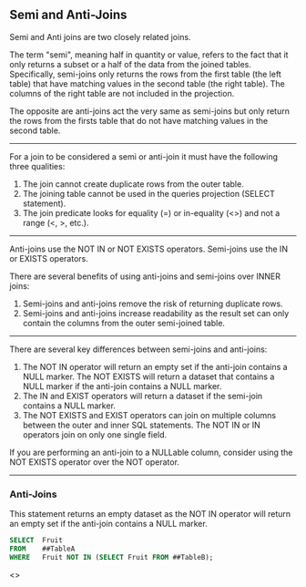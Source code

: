 ## Semi and Anti-Joins

Semi and Anti joins are two closely related joins.

The term "semi", meaning half in quantity or value, refers to the fact that it only returns a subset or a half of the data from the joined tables. Specifically, semi-joins only returns the rows from the first table (the left table) that have matching values in the second table (the right table). The columns of the right table are not included in the projection.

The opposite are anti-joins act the very same as semi-joins but only return the rows from the firsts table that do not have matching values in the second table.

---

For a join to be considered a semi or anti-join it must have the following three qualities:

1)	The join cannot create duplicate rows from the outer table.
2)	The joining table cannot be used in the queries projection (SELECT statement).
3)	The join predicate looks for equality (=) or in-equality (<>) and not a range (<, >, etc.).

---

Anti-joins use the NOT IN or NOT EXISTS operators.  Semi-joins use the IN or EXISTS operators.

There are several benefits of using anti-joins and semi-joins over INNER joins:

1.	Semi-joins and anti-joins remove the risk of returning duplicate rows.
2.	Semi-joins and anti-joins increase readability as the result set can only contain the columns from the outer semi-joined table.

---
There are several key differences between semi-joins and anti-joins:
1.	The NOT IN operator will return an empty set if the anti-join contains a NULL marker.  The NOT EXISTS will return a dataset that contains a NULL marker if the anti-join contains a NULL marker.
2.	The IN and EXIST operators will return a dataset if the semi-join contains a NULL marker.
3.	The NOT EXISTS and EXIST operators can join on multiple columns between the outer and inner SQL statements.  The NOT IN or IN operators join on only one single field.

If you are performing an anti-join to a NULLable column, consider using the NOT EXISTS operator over the NOT operator.

---

### Anti-Joins

This statement returns an empty dataset as the NOT IN operator will return an empty set if the anti-join contains a NULL marker.

```sql
SELECT	Fruit
FROM	##TableA
WHERE	Fruit NOT IN (SELECT Fruit FROM ##TableB);
```
<<Empty Data Set>>

